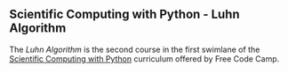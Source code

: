 ## Scientific Computing with Python - Luhn Algorithm

The *Luhn Algorithm* is the second course in the first swimlane of the [Scientific Computing with Python](https://www.freecodecamp.org/learn/scientific-computing-with-python) curriculum offered by Free Code Camp.

